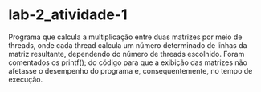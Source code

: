 # lab-2_atividade-1
Programa que calcula a multiplicação entre duas matrizes por meio de threads, onde cada thread calcula um número determinado de linhas da matriz resultante, dependendo do número de threads escolhido. Foram comentados os printf(); do código para que a exibição das matrizes não afetasse o desempenho do programa e, consequentemente, no tempo de execução.
